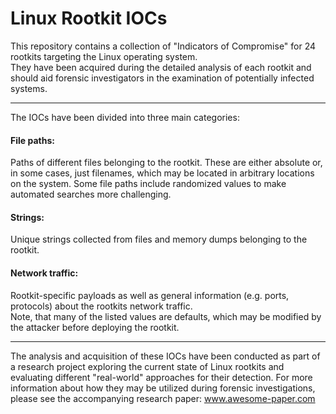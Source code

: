 # Linux Rootkit IOCs
This repository contains a collection of "Indicators of Compromise" for 24 rootkits targeting the Linux operating system.\
They have been acquired during the detailed analysis of each rootkit and should aid forensic investigators in the examination of potentially infected systems.

---

The IOCs have been divided into three main categories:

#### File paths:
Paths of different files belonging to the rootkit. 
These are either absolute or, in some cases, just filenames, which may be located in arbitrary locations on the system. 
Some file paths include randomized values to make automated searches more challenging.

#### Strings:
Unique strings collected from files and memory dumps belonging to the rootkit.

#### Network traffic:
Rootkit-specific payloads as well as general information (e.g. ports, protocols) about the rootkits network traffic.\
Note, that many of the listed values are defaults, which may be modified by the attacker before deploying the rootkit.

---

The analysis and acquisition of these IOCs have been conducted as part of a research project exploring the current state of Linux rootkits and evaluating different "real-world" approaches for their detection. For more information about how they may be utilized during forensic investigations, please see the accompanying research paper: www.awesome-paper.com
